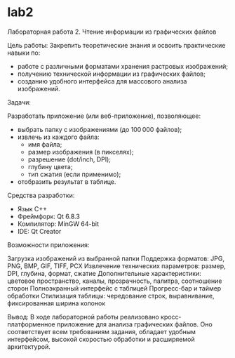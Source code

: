 # lab2
Лабораторная работа 2. Чтение информации из графических файлов

Цель работы: Закрепить теоретические знания и освоить практические навыки по:
- работе с различными форматами хранения растровых изображений;
- получению технической информации из графических файлов;
- созданию удобного интерфейса для массового анализа изображений.

Задачи:

Разработать приложение (или веб-приложение), позволяющее:
- выбрать папку с изображениями (до 100 000 файлов);
- извлечь из каждого файла:
  - имя файла;
  - размер изображения (в пикселях);
  - разрешение (dot/inch, DPI);
  - глубину цвета;
  - тип сжатия (если применимо);
- отобразить результат в таблице.

Средства разработки: 
- Язык C++
- Фреймфорк: Qt 6.8.3
- Компилятор: MinGW 64-bit
- IDE: Qt Creator

Возможности приложения:

Загрузка изображений из выбранной папки
Поддержка форматов: JPG, PNG, BMP, GIF, TIFF, PCX
Извлечение технических параметров: размер, DPI, глубина, формат, сжатие
Дополнительные характеристики: цветовое пространство, каналы, прозрачность, палитра, соотношение сторон
Полноэкранный интерфейс с таблицей
Прогресс-бар и таймер обработки
Стилизация таблицы: чередование строк, выравнивание, фиксированная ширина колонок

Вывод: В ходе лабораторной работы реализовано кросс-платформенное приложение для анализа графических файлов. Оно соответствует всем требованиям задания, обладает удобным интерфейсом, высокой скоростью обработки и расширяемой архитектурой.
